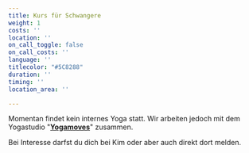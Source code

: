 ```yaml
---
title: Kurs für Schwangere
weight: 1
costs: ''
location: ''
on_call_toggle: false
on_call_costs: ''
language: ''
titlecolor: "#5C8288"
duration: ''
timing: ''
location_area: ''

---
```

Momentan findet kein internes Yoga statt. Wir arbeiten jedoch mit dem Yogastudio "[**Yogamoves**](https://www.yoga-moves.ch "Yogamoves")" zusammen.

Bei Interesse darfst du dich bei Kim oder aber auch direkt dort melden.